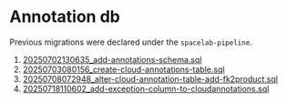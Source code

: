 # Annotation db

Previous migrations were declared under the `spacelab-pipeline`.

1. [20250702130635_add-annotations-schema.sql](https://github.com/traktorspace/spacelab-pipeline/blob/a7d7a5474b5775a4e7135918014d2fc848927128/packages/hyperfield-db/db/migrations/20250702130635_add-annotations-schema.sql)
1. [20250703080156_create-cloud-annotations-table.sql](https://github.com/traktorspace/spacelab-pipeline/blob/a7d7a5474b5775a4e7135918014d2fc848927128/packages/hyperfield-db/db/migrations/20250703080156_create-cloud-annotations-table.sql)
1. [20250708072948_alter-cloud-annotation-table-add-fk2product.sql](https://github.com/traktorspace/spacelab-pipeline/blob/a7d7a5474b5775a4e7135918014d2fc848927128/packages/hyperfield-db/db/migrations/20250708072948_alter-cloud-annotation-table-add-fk2product.sql)
1. [20250718110602_add-exception-column-to-cloudannotations.sql](https://github.com/traktorspace/spacelab-pipeline/blob/a7d7a5474b5775a4e7135918014d2fc848927128/packages/hyperfield-db/db/migrations/20250718110602_add-exception-column-to-cloudannotations.sql)